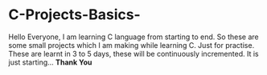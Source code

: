 # C-Projects-Basics-
Hello Everyone,
I am learning C language from starting to end. So these are some small projects which I am making while learning C.
Just for practise. These are learnt in 3 to 5 days, these will be continuously incremented. It is just starting...
**Thank You**

